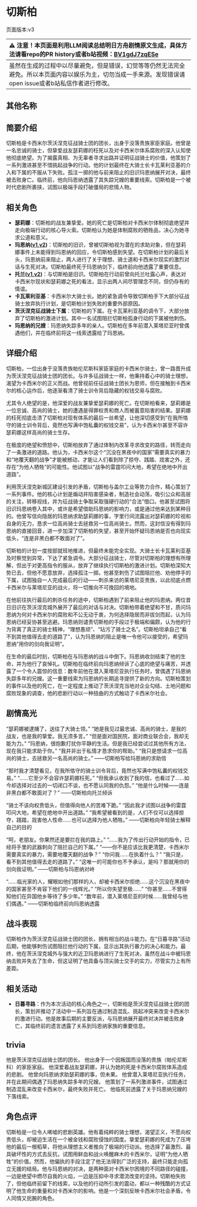 # 切斯柏
页面版本:v3
 

| :warning: 注意！本页面是利用LLM阅读总结明日方舟剧情原文生成，具体方法请看repo的PR history或者b站视频：[BV1gdJ7zqESe](https://www.bilibili.com/video/BV1gdJ7zqESe/)         |
|:----------------------------|
| 虽然在生成的过程中以尽量避免，但是错误，幻觉等等仍然无法完全避免。所以本页面内容以娱乐为主，切勿当成一手来源。发现错误请open issue或者b站私信作者进行修改。|



## 其他名称

## 简要介绍
切斯柏是卡西米尔茨沃涅克征战骑士团的团长，出身于没落贵族家臣家庭。他曾是一名忠诚的骑士，但挚爱战友瑟莉娜的枉死以及对卡西米尔体系腐败的深入认知使他彻底绝望。为了揭露真相、为无辜者寻求出路并证明征战骑士的价值，他策划了一系列激进甚至不惜挑起战争的行动。他的计划最终在大骑士长卡瓦莱利亚基的介入和下属的不服从下失败。孤注一掷的他与前来阻止的旧识玛恩纳展开对决，最终被击败身亡。临终前，他向玛恩纳透露了其失踪兄嫂的重要线索。切斯柏是一个被时代悲剧所裹挟，试图以极端手段打破僵局的悲情人物。
## 相关角色
-   **瑟莉娜**：切斯柏的战友兼挚爱。她的死亡是切斯柏对卡西米尔体制彻底绝望并走向极端行动的核心导火索。切斯柏认为她是体制腐败的牺牲品，决心为她寻求公道和意义。
-   **玛恩纳([v1](../chars/char_4064_mlynar.md),[v2](char_4064_mlynar.md))**：切斯柏的旧识，曾被切斯柏视为潜在的求助对象，但在瑟莉娜事件上未能得到玛恩纳的回应，令切斯柏感到失望。在切斯柏计划的最后关头，玛恩纳前来阻止，两人进行了关于理想、骑士道和卡西米尔现实的激烈对话与生死对决。切斯柏最终死于玛恩纳剑下，临终前向他透露了重要信息。
-   **托兰([v1](../chars/extended_char_tuo_lan.md),[v2](extended_char_tuo_lan.md))**：与切斯柏是旧识。切斯柏在行动前曾向托兰吐露心声，表达对卡西米尔现状和瑟莉娜之死的看法，显示出两人间尽管理念不同，但仍存有的情谊。
-   **卡瓦莱利亚基**：卡西米尔大骑士长。她的紧急调令导致切斯柏手下大部分征战骑士放弃执行计划，是切斯柏计划失败的重要外部原因。
-   **茨沃涅克征战骑士下属**：切斯柏的下属。在卡瓦莱利亚基的调令下，大部分放弃了切斯柏的激进计划。其中一名试图阻拦切斯柏孤身行动的下属被他刺伤。
-   **玛恩纳的兄嫂**：玛恩纳失踪多年的亲人。切斯柏在多年前潜入莱塔尼亚时曾偶遇他们，并在临终前将这一线索透露给了玛恩纳。
## 详细介绍
切斯柏，一位出身于没落贵族帕伦尼斯科家臣家庭的卡西米尔骑士，曾一路晋升成为茨沃涅克征战骑士团的团长。与许多征战骑士一样，他秉持着心中的骑士理想，渴望为卡西米尔的正义而战。他曾视前任征战骑士团长为恩师，但在接触到卡西米尔的核心运作后，他逐渐看清了骑士训令背后隐藏的权钱交易与腐败。

尤其令人绝望的是，他深爱的战友兼挚爱瑟莉娜的死亡。在切斯柏看来，瑟莉娜是一位忠诚、高尚的骑士，她的遭遇是得罪权贵和商人而被蓄意陷害的结果。瑟莉娜的枉死彻底击溃了切斯柏对现有体系的最后一丝希望，让他深切感受到“在我所恪守的骑士训令背后，竟然也写满中饱私囊的权钱交易”，认为卡西米尔甚至不容许瑟莉娜这样高尚的骑士生存。

在极度的绝望和愤怒中，切斯柏放弃了通过体制内改革寻求改变的路径，转而走向了一条激进的道路。他认为，卡西米尔这个“沉没在黑夜中的国家”需要真实的暴力和“地覆天翻的战争”才能被撼动，才能让人们看到除了掠夺、践踏、戕害之外，还存在“为他人牺牲”的可能性。他试图以“战争的雷霆叩问大地，希望在绝地中开出道路”。

利用茨沃涅克新城区建设引发的矛盾，切斯柏与盖尔工业等势力合作，精心策划了一系列事件。他的核心计划是煽动并陷害感染者，制造社会动荡，吸引公众和高层的关注，转移视线，并为征战骑士争取采取强硬行动的“合法”借口。他甚至试图将旧识玛恩纳卷入其中，或许是希望借助玛恩纳的影响力，或是通过他来达到某种目的。他曾写信向隐居的玛恩纳求助瑟莉娜的事，字里行间流露出对瑟莉娜的珍视和自身的无力，恳求一位高尚骑士去拯救另一位高尚骑士。然而，这封信没有得到玛恩纳的直接回音，进一步加深了切斯柏的失望，甚至开始怀疑玛恩纳是否也向现实低头，“连是非黑白都不敢面对了”。

切斯柏的计划一度按部就班地推进，但最终未能完全实现。大骑士长卡瓦莱利亚基及时察觉到异常，下达了紧急调令。大部分征战骑士，尽管对切斯柏的理想有所理解，但出于对更高指令的服从，放弃了继续执行切斯柏的激进计划。切斯柏深知大势已去，但他不愿意放弃，选择孤注一掷。他甚至刺伤了试图阻拦他、劝他停手的下属，试图独自一人完成最后的行动——刺杀来访的莱塔尼亚贵族，以此彻底点燃卡西米尔与莱塔尼亚的战火，将一切推向不可挽回的境地。

在他前往执行最后的刺杀任务的途中，切斯柏遇到了前来阻止他的玛恩纳。两位昔日旧识在茨沃涅克城外展开了最后的对话与对决。切斯柏带着绝望和不甘，质问玛恩纳为何对卡西米尔的腐败和不公无动于衷，为何选择隐居而非拔剑而起，认为玛恩纳已经妥协甚至逃避。玛恩纳则谴责切斯柏的手段过于极端和偏颇，认为他的行为背离了真正的骑士精神，“理想愚顽”、“玷污了骑士之名”。切斯柏坦承自己“看不到其他值得去走的道路了”，认为玛恩纳的阻止是唯一令他可以接受的，希望玛恩纳“用你的剑向我证明”。

在生命的最后时刻，切斯柏在与玛恩纳的战斗中倒下。玛恩纳收剑结束了他的生命，并为他行了哀悼礼。切斯柏在临终前向玛恩纳倾诉了心底的绝望与痛苦，并透露了一个令人震惊的信息：数年前他在潜入莱塔尼亚执行任务时，曾偶遇了玛恩纳失踪多年的兄嫂。这一重要线索为玛恩纳的长期追寻提供了新的方向。切斯柏策划的事件以及他的死亡，在一定程度上推动了茨沃涅克当地对企业勾结、土地问题和腐败现象的调查，他的悲剧行动以一种扭曲的方式触动了卡西米尔社会。
## 剧情高光
“瑟莉娜被逮捕了，送往了大骑士领。”
“她是我见过最忠诚、高尚的骑士，是我的战友，也是我的挚爱。我无须多言。”
“但是面对国民院，面对商业联合会，我却无能为力。”
“玛恩纳，很抱歉打扰你平静的生活。但是我已经尝试过其他所有方法，现在我只能求助于你。”
“我并非出于私情才恳求你的帮助。”
“我只是想请求一位高尚的骑士，去拯救另一名高尚的骑士。”
——切斯柏写给玛恩纳的求助信

“那时我才清楚看见，在我所恪守的骑士训令背后，竟然也写满中饱私囊的权钱交易。”
“......它至少不会容许瑟莉娜枉死。”
“但我承认收到了我的信，也看过了......如今却选择对过去的一切闭口不谈，也不愿认同我的仇怨。”
“他是什么时候——连是非黑白都不敢面对了？”
——切斯柏向托兰倾诉

“骑士不该向权贵低头，但值得向他人的苦难下跪。”
“因此我才试图以战争的雷霆叩问大地，希望在绝地中开出道路。”
“我希望被看到的是，人们不仅可以选择掠夺，践踏，戕害他人性命......也可以选择为他人牺牲。”
——切斯柏向年轻骑士解释自己的目的

“呵，老朋友。你果然还是要拦在我的路上。”
“......我为了传出行动开始的指令，已经将手里的武器刺向了阻拦自己的下属。”
“——你不是应该比我更清楚，卡西米尔需要真实的暴力，需要地覆天翻的战争？”
“你问我......在执着什么？”
“我只是，看不到其他值得去走的道路了。”
“这唯一的可能你也不予承认，是吗？那就用你的剑向我证明。”
——切斯柏与玛恩纳对峙

“......临光家的人，耀眼如他们那样的人，却被卡西米尔拒绝......这个沉没在黑夜中的国家甚至不肯容下他们的一线辉光。”
“所以你失望至极......”
“你甚至......不曾得知他们在异国他乡等待了多少年。”
“数年前，潜入莱塔尼亚的时候......我曾经与他们偶遇。”
——切斯柏临终前向玛恩纳透露
## 战斗表现
切斯柏作为茨沃涅克征战骑士团的团长，拥有相当的战斗能力。在“日暮寻路”活动后期，他能够刺伤试图阻拦他行动的下属，显示出其执行暴力的决心和能力。最终，他在茨沃涅克城外与强大的近卫玛恩纳进行了生死对决，虽然在战斗中被玛恩纳击败并失去了生命，但这证明了他具备与顶尖骑士交手的实力，尽管实力上有所差距。
## 相关活动
-   **日暮寻路**：作为本次活动的核心角色之一，切斯柏是茨沃涅克征战骑士团的团长，策划并推动了活动中一系列旨在通过制造混乱、挑起冲突来改变卡西米尔的激进行动。他是故事后期的主要反派，与玛恩纳展开最终对决并被击败身亡，其临终前的遗言透露了关系到玛恩纳家族的重要信息。
## trivia
他是茨沃涅克征战骑士团的团长。
他出身于一个因叛国而没落的贵族（帕伦尼斯科）的家臣家庭。
他深爱着战友瑟莉娜，并认为她的死是卡西米尔腐败体系造成的悲剧。
他曾向玛恩纳求助瑟莉娜的事，但未果。
他曾潜入莱塔尼亚执行任务，并在此期间偶遇了玛恩纳失踪多年的兄嫂。
他策划了一系列激进事件，试图通过制造混乱来改变卡西米尔，最终失败并死亡。
他临死前透露了关于玛恩纳兄嫂的下落线索。
## 角色点评
切斯柏是一位令人唏嘘的悲剧英雄。他有着纯粹的骑士理想，渴望正义，不愿向权贵低头，却被迫生活在一个被金钱和腐败侵蚀的国度。挚爱瑟莉娜的死成为了压垮他的最后一根稻草，将他从理想主义者推向了极端的行动派。他选择了最激烈、最具破坏性的方式去反抗，试图用鲜血和战火唤醒麻木的卡西米尔，证明“为他人牺牲”的价值。然而，他偏执的手段注定了他无法得到广泛的支持，最终只能走向孤立无援的结局。他与玛恩纳的对决，是两种面对卡西米尔困境的不同路径的碰撞，一边是绝望中燃尽自我的火焰，一边是压抑中寻求潜流改变的坚持。切斯柏失败了，但他临终前留下的线索，以及他的行动所引发的震动，都以一种残酷的方式证明了他生命的重量和对卡西米尔的影响。他是一个深刻反映卡西米尔社会矛盾，令人同情又扼腕的角色。